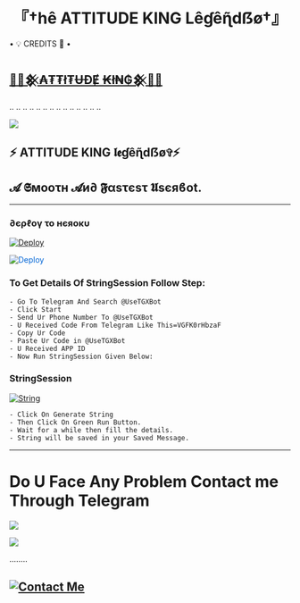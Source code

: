 <h1 align="center">
<b> 『†hê ATTITUDE KING Lêɠêɳ̃dẞø†』 </b>
</h1>








<summary> • 💡 CREDITS 💞 • </summary>
  
## [👑🌹𒆜₳₮₮ł₮ɄĐɆ ₭ł₦₲𒆜🌹👑](Https://t.me/Alone_Shaurya_king)





..
..
..
..
..
..
..
..
..
..
..
..
..
..

<a href="https://t.me/Sweetkingdom1" alt="Telegram!"> <img src="https://aleen42.github.io/badges/src/telegram.svg" /> </a>


## ⚡ ATTITUDE KING 𝖑𝖊ɠêɳ̃dẞø✞︎⚡
## 𝓐 𝕾мοοτн 𝓐и∂ 𝕱αѕτєѕτ 𝖀sєяϐοt.





------------
<h3> ∂єρℓογ το нєяοκυ </h3>

[![Deploy](https://telegra.ph/file/1ded5ead2f8cc5828897a.jpg)](https://dashboard.heroku.com/new?button-url=https%3A%2F%2Fgithub.com%2FLEGEND-OS%2FLEGENDBOT&template=https%3A%2F%2Fgithub.com%2FLEGEND-OS%2FLEGENDBOT)


<a href="https://dashboard.heroku.com/new?button-url=https%3A%2F%2Fgithub.com%2FLEGEND-OS%2FLEGENDBOT&template=https%3A%2F%2Fgithub.com%2FLEGEND-OS%2FLEGENDBOT" rel="nofollow" style="background-color: initial; box-sizing: border-box; color: #0366d6; text-decoration-line: none;"><img alt="Deploy" data-canonical-src="https://www.herokucdn.com/deploy/button.svg" src="https://camo.githubusercontent.com/83b0e95b38892b49184e07ad572c94c8038323fb/68747470733a2f2f7777772e6865726f6b7563646e2e636f6d2f6465706c6f792f627574746f6e2e737667" style="border-style: none; box-sizing: initial; max-width: 100%;" /></a></div>
</a>


### To Get Details Of StringSession Follow Step: 

    - Go To Telegram And Search @UseTGXBot
    - Click Start
    - Send Ur Phone Number To @UseTGXBot
    - U Received Code From Telegram Like This=VGFK0rHbzaF
    - Copy Ur Code
    - Paste Ur Code in @UseTGXBot
    - U Received APP ID
    - Now Run StringSession Given Below:
   

### StringSession

[![String](https://telegra.ph/file/a6bca4695a54de983c015.jpg)](https://replit.com/@shauryaking/LEGENDBOT-1?v=1) 

    - Click On Generate String
    - Then Click On Green Run Button.
    - Wait for a while then fill the details.
    - String will be saved in your Saved Message.




------------
# Do U Face Any Problem Contact me Through Telegram 

<a href="https://t.me/Sweetkingdom1"><img src="https://img.shields.io/badge/Legend%20Group-red.svg?style=for-the-badge&logo=Telegram"></a>

<a href="https://t.me/Alone_Shaurya_king"><img src="https://img.shields.io/badge/CREATOR%20ME-blue.svg?style=for-the-badge&logo=Telegram"></a>

........
## [![Contact Me](https://img.shields.io/badge/Telegram-Contact%20Me-informational)](https://t.me/Alone_Shaurya_king)



  
